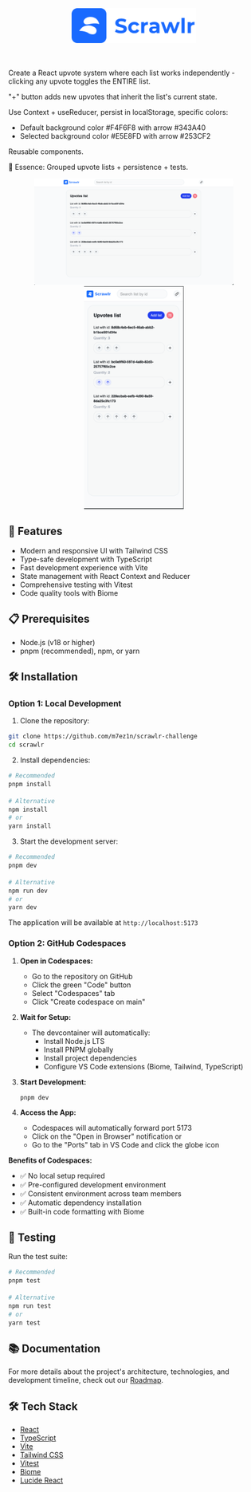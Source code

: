 <div align="center">
  <img src="public/assets/scrawlr-logo.png" alt="Scrawlr Logo" width="250"/>
</div>

<br/>
<br/>

Create a React upvote system where each list works independently - clicking any upvote toggles the ENTIRE list.

"+" button adds new upvotes that inherit the list's current state.

Use Context + useReducer, persist in localStorage, specific colors:
- Default background color #F4F6F8 with arrow #343A40 
- Selected background color #E5E8FD with arrow #253CF2

Reusable components.

🎯 Essence: Grouped upvote lists + persistence + tests.

<div align="center">
<img width="400" alt="desktop-image" src="./.github/assets/desktop-image.png" />
<img width="200" alt="mobile-image" src="./.github/assets//mobile-image.png" />
</div>

## 🚀 Features

- Modern and responsive UI with Tailwind CSS
- Type-safe development with TypeScript
- Fast development experience with Vite
- State management with React Context and Reducer
- Comprehensive testing with Vitest
- Code quality tools with Biome

## 📋 Prerequisites

- Node.js (v18 or higher)
- pnpm (recommended), npm, or yarn

## 🛠️ Installation

### Option 1: Local Development

1. Clone the repository:
```bash
git clone https://github.com/m7ez1n/scrawlr-challenge
cd scrawlr
```

2. Install dependencies:
```bash
# Recommended
pnpm install

# Alternative
npm install
# or
yarn install
```

3. Start the development server:
```bash
# Recommended
pnpm dev

# Alternative
npm run dev
# or
yarn dev
```

The application will be available at `http://localhost:5173`

### Option 2: GitHub Codespaces

1. **Open in Codespaces:**
   - Go to the repository on GitHub
   - Click the green "Code" button
   - Select "Codespaces" tab
   - Click "Create codespace on main"

2. **Wait for Setup:**
   - The devcontainer will automatically:
     - Install Node.js LTS
     - Install PNPM globally
     - Install project dependencies
     - Configure VS Code extensions (Biome, Tailwind, TypeScript)

3. **Start Development:**
   ```bash
   pnpm dev
   ```

4. **Access the App:**
   - Codespaces will automatically forward port 5173
   - Click on the "Open in Browser" notification or
   - Go to the "Ports" tab in VS Code and click the globe icon

**Benefits of Codespaces:**
- ✅ No local setup required
- ✅ Pre-configured development environment
- ✅ Consistent environment across team members
- ✅ Automatic dependency installation
- ✅ Built-in code formatting with Biome

## 🧪 Testing

Run the test suite:
```bash
# Recommended
pnpm test

# Alternative
npm run test
# or
yarn test
```

## 📚 Documentation

For more details about the project's architecture, technologies, and development timeline, check out our [Roadmap](./roadmap.md).

## 🛠️ Tech Stack

- [React](https://reactjs.org/)
- [TypeScript](https://www.typescriptlang.org/)
- [Vite](https://vitejs.dev/)
- [Tailwind CSS](https://tailwindcss.com/)
- [Vitest](https://vitest.dev/)
- [Biome](https://biomejs.dev/)
- [Lucide React](https://lucide.dev/)



